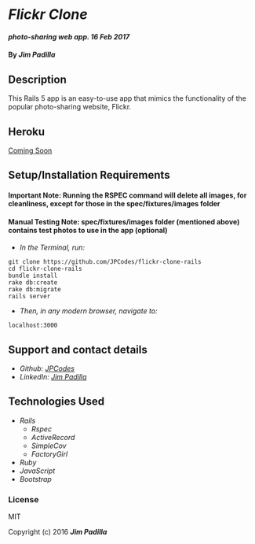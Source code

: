# _Flickr Clone_

#### _photo-sharing web app. 16 Feb 2017_

#### By _**Jim Padilla**_

## Description

This Rails 5 app is an easy-to-use app that mimics the functionality of the popular photo-sharing website, Flickr.

## Heroku
[Coming Soon](#)

## Setup/Installation Requirements
#### Important Note: Running the RSPEC command will delete all images, for cleanliness, except for those in the spec/fixtures/images folder
#### Manual Testing Note: spec/fixtures/images folder (mentioned above) contains test photos to use in the app (optional)

* _In the Terminal, run:_
```
git clone https://github.com/JPCodes/flickr-clone-rails
cd flickr-clone-rails
bundle install
rake db:create
rake db:migrate
rails server
```
* _Then, in any modern browser, navigate to:_
```
localhost:3000
```
## Support and contact details

* _Github: [JPCodes](https://github.com/JPCodes)_
* _LinkedIn: [Jim Padilla](https://www.linkedin.com/in/jpcodes)_

## Technologies Used

* _Rails_
  * _Rspec_
  * _ActiveRecord_
  * _SimpleCov_
  * _FactoryGirl_
* _Ruby_
* _JavaScript_
* _Bootstrap_

### License

MIT

Copyright (c) 2016 **_Jim Padilla_**
